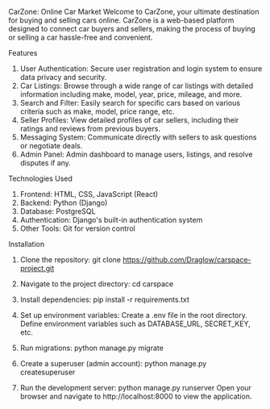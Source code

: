 CarZone: Online Car Market
  Welcome to CarZone, your ultimate destination for buying and selling cars online.
  CarZone is a web-based platform designed to connect car buyers and sellers, 
  making the process of buying or selling a car hassle-free and convenient.

Features
1. User Authentication: Secure user registration and login system to ensure data privacy and security.
2. Car Listings: Browse through a wide range of car listings with detailed information including make, model, year, price, mileage, and more.
3. Search and Filter: Easily search for specific cars based on various criteria such as make, model, price range, etc.
4. Seller Profiles: View detailed profiles of car sellers, including their ratings and reviews from previous buyers.
5. Messaging System: Communicate directly with sellers to ask questions or negotiate deals.
6. Admin Panel: Admin dashboard to manage users, listings, and resolve disputes if any.

Technologies Used
1. Frontend: HTML, CSS, JavaScript (React)
2. Backend: Python (Django)
3. Database: PostgreSQL
4. Authentication: Django's built-in authentication system
5. Other Tools: Git for version control

Installation
1. Clone the repository:
 git clone https://github.com/Draglow/carspace-project.git
 
2. Navigate to the project directory:
 cd carspace

3. Install dependencies:
 pip install -r requirements.txt
 
4. Set up environment variables:
  Create a .env file in the root directory.
  Define environment variables such as DATABASE_URL, SECRET_KEY, etc.

6. Run migrations:
  python manage.py migrate
  
7. Create a superuser (admin account):
 python manage.py createsuperuser

8. Run the development server:
  python manage.py runserver
  Open your browser and navigate to http://localhost:8000 to view the application.
